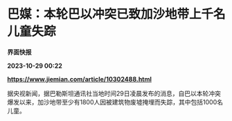 # 巴媒：本轮巴以冲突已致加沙地带上千名儿童失踪
**界面快报**

**2023-10-29 00:22**

**https://www.jiemian.com/article/10302488.html**

据央视新闻，据巴勒斯坦通讯社当地时间29日凌晨发布的消息，自巴以本轮冲突爆发以来，加沙地带至少有1800人因被建筑物废墟掩埋而失踪，其中包括1000名儿童。